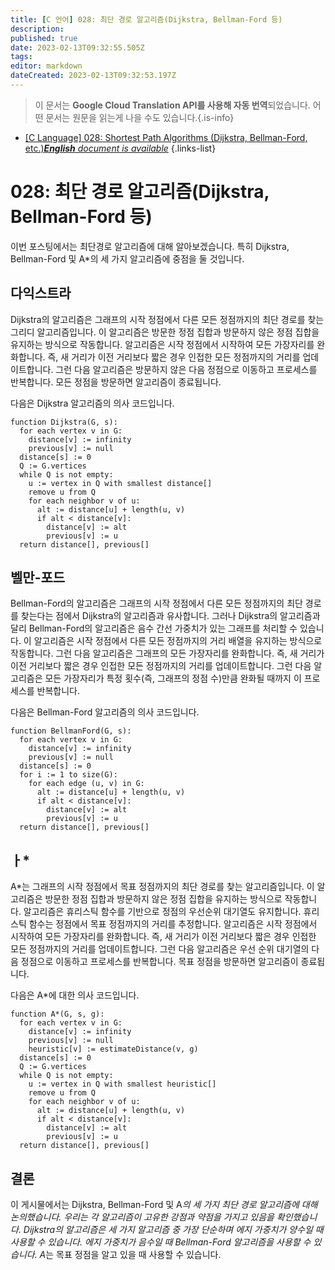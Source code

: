 ```yaml
---
title: [C 언어] 028: 최단 경로 알고리즘(Dijkstra, Bellman-Ford 등)
description: 
published: true
date: 2023-02-13T09:32:55.505Z
tags: 
editor: markdown
dateCreated: 2023-02-13T09:32:53.197Z
---
```


> 이 문서는 **Google Cloud Translation API를 사용해 자동 번역**되었습니다.
어떤 문서는 원문을 읽는게 나을 수도 있습니다.{.is-info}



- [[C Language] 028: Shortest Path Algorithms (Dijkstra, Bellman-Ford, etc.)***English** document is available*](/en/Knowledge-base/Algorithm/c-language-028-shortest-path-algorithms-dijkstra-bellman-ford-etc-)
{.links-list}


# 028: 최단 경로 알고리즘(Dijkstra, Bellman-Ford 등)

이번 포스팅에서는 최단경로 알고리즘에 대해 알아보겠습니다. 특히 Dijkstra, Bellman-Ford 및 A*의 세 가지 알고리즘에 중점을 둘 것입니다.

## 다익스트라

Dijkstra의 알고리즘은 그래프의 시작 정점에서 다른 모든 정점까지의 최단 경로를 찾는 그리디 알고리즘입니다. 이 알고리즘은 방문한 정점 집합과 방문하지 않은 정점 집합을 유지하는 방식으로 작동합니다. 알고리즘은 시작 정점에서 시작하여 모든 가장자리를 완화합니다. 즉, 새 거리가 이전 거리보다 짧은 경우 인접한 모든 정점까지의 거리를 업데이트합니다. 그런 다음 알고리즘은 방문하지 않은 다음 정점으로 이동하고 프로세스를 반복합니다. 모든 정점을 방문하면 알고리즘이 종료됩니다.

다음은 Dijkstra 알고리즘의 의사 코드입니다.

```
function Dijkstra(G, s):
  for each vertex v in G:
    distance[v] := infinity
    previous[v] := null
  distance[s] := 0
  Q := G.vertices
  while Q is not empty:
    u := vertex in Q with smallest distance[]
    remove u from Q
    for each neighbor v of u:
      alt := distance[u] + length(u, v)
      if alt < distance[v]:
        distance[v] := alt
        previous[v] := u
  return distance[], previous[]
```

## 벨만-포드

Bellman-Ford의 알고리즘은 그래프의 시작 정점에서 다른 모든 정점까지의 최단 경로를 찾는다는 점에서 Dijkstra의 알고리즘과 유사합니다. 그러나 Dijkstra의 알고리즘과 달리 Bellman-Ford의 알고리즘은 음수 간선 가중치가 있는 그래프를 처리할 수 있습니다. 이 알고리즘은 시작 정점에서 다른 모든 정점까지의 거리 배열을 유지하는 방식으로 작동합니다. 그런 다음 알고리즘은 그래프의 모든 가장자리를 완화합니다. 즉, 새 거리가 이전 거리보다 짧은 경우 인접한 모든 정점까지의 거리를 업데이트합니다. 그런 다음 알고리즘은 모든 가장자리가 특정 횟수(즉, 그래프의 정점 수)만큼 완화될 때까지 이 프로세스를 반복합니다.

다음은 Bellman-Ford 알고리즘의 의사 코드입니다.

```
function BellmanFord(G, s):
  for each vertex v in G:
    distance[v] := infinity
    previous[v] := null
  distance[s] := 0
  for i := 1 to size(G):
    for each edge (u, v) in G:
      alt := distance[u] + length(u, v)
      if alt < distance[v]:
        distance[v] := alt
        previous[v] := u
  return distance[], previous[]
```

## ㅏ*

A*는 그래프의 시작 정점에서 목표 정점까지의 최단 경로를 찾는 알고리즘입니다. 이 알고리즘은 방문한 정점 집합과 방문하지 않은 정점 집합을 유지하는 방식으로 작동합니다. 알고리즘은 휴리스틱 함수를 기반으로 정점의 우선순위 대기열도 유지합니다. 휴리스틱 함수는 정점에서 목표 정점까지의 거리를 추정합니다. 알고리즘은 시작 정점에서 시작하여 모든 가장자리를 완화합니다. 즉, 새 거리가 이전 거리보다 짧은 경우 인접한 모든 정점까지의 거리를 업데이트합니다. 그런 다음 알고리즘은 우선 순위 대기열의 다음 정점으로 이동하고 프로세스를 반복합니다. 목표 정점을 방문하면 알고리즘이 종료됩니다.

다음은 A*에 대한 의사 코드입니다.

```
function A*(G, s, g):
  for each vertex v in G:
    distance[v] := infinity
    previous[v] := null
    heuristic[v] := estimateDistance(v, g)
  distance[s] := 0
  Q := G.vertices
  while Q is not empty:
    u := vertex in Q with smallest heuristic[]
    remove u from Q
    for each neighbor v of u:
      alt := distance[u] + length(u, v)
      if alt < distance[v]:
        distance[v] := alt
        previous[v] := u
  return distance[], previous[]
```

## 결론

이 게시물에서는 Dijkstra, Bellman-Ford 및 A*의 세 가지 최단 경로 알고리즘에 대해 논의했습니다. 우리는 각 알고리즘이 고유한 강점과 약점을 가지고 있음을 확인했습니다. Dijkstra의 알고리즘은 세 가지 알고리즘 중 가장 단순하며 에지 가중치가 양수일 때 사용할 수 있습니다. 에지 가중치가 음수일 때 Bellman-Ford 알고리즘을 사용할 수 있습니다. A*는 목표 정점을 알고 있을 때 사용할 수 있습니다.